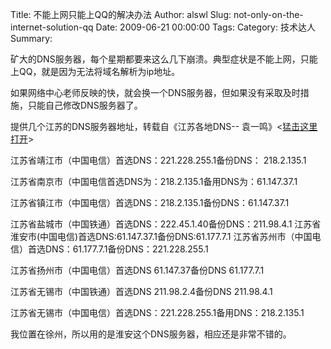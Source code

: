Title: 不能上网只能上QQ的解决办法
Author: alswl
Slug: not-only-on-the-internet-solution-qq
Date: 2009-06-21 00:00:00
Tags: 
Category: 技术达人
Summary: 

矿大的DNS服务器，每个星期都要来这么几下崩溃。典型症状是不能上网，只能上QQ，就是因为无法将域名解析为ip地址。

如果网络中心老师反映的快，就会换一个DNS服务器，但如果没有采取及时措施，只能自己修改DNS服务器了。

提供几个江苏的DNS服务器地址，转载自《江苏各地DNS--
袁一鸣》<[猛击这里打开](http://www.ycms.net/blog252/user1/1076/200934162254.html)>

江苏省靖江市（中国电信）首选DNS：221.228.255.1备份DNS： 218.2.135.1

江苏省南京市（中国电信首选DNS为：218.2.135.1备用DNS为：61.147.37.1

江苏省镇江市（中国电信）首选DNS：218.2.135.1备份DNS：61.147.37.1

江苏省盐城市（中国铁通）首选DNS：222.45.1.40备份DNS：211.98.4.1
江苏省淮安市(中国电信)首选DNS:61.147.37.1备份DNS:61.177.7.1
江苏省苏州市（中国电信）首选DNS：61.177.7.1备份DNS：221.228.255.1

江苏省扬州市（中国电信）首选DNS 61.147.37备份DNS 61.177.7.1

江苏省无锡市（中国铁通）首选DNS 211.98.2.4备份DNS 211.98.4.1

江苏省无锡市（中国电信）首选DNS：221.228.255.1备用DNS：218.2.135.1

我位置在徐州，所以用的是淮安这个DNS服务器，相应还是非常不错的。

